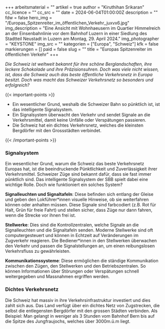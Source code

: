 +++
arbeitsmaterial = ""
artikel = true
author = "Kiruthihan Srikaran"
cc_licence = ""
cc_src = ""
date = 2024-06-04T01:00:00Z
description = ""
fdw = false
hero_img = "/Europas_Spitzenreiter_im_öffentlichen_Verkehr_juxvx6.jpg"
img_description = "Eine Ansicht mit Wohnhaeusern im Quartier Himmelreich an der Einsenbahnlinie vor dem Bahnhof Luzern in einer Siedlung des Stadtteil Neustadt in Luzern am Montag, 29. April 2024."
img_photographer = "KEYSTONE"
img_src = ""
kategorien = ["Europa", "Schweiz"]
kfk = false
markierungen = []
paid = false
slug = ""
title = "Europas Spitzenreiter im öffentlichen Verkehr"
+++

_Die Schweiz ist weltweit bekannt für ihre schöne Berglandschaften, ihre leckere Schokolade und ihre Präzisionsuhren. Doch was viele nicht wissen, ist, dass die Schweiz auch das beste öffentliche Verkehrsnetz in Europa besitzt. Doch was macht das Schweizer Verkehrsnetz so besonders und erfolgreich?_

{{< important-points >}}

<ul>

<li>Ein wesentlicher Grund, weshalb die Schweizer Bahn so pünktlich ist, ist das intelligente Signalsystem.</li>

<li>Ein Signalsystem überwacht den Verkehr und sendet Signale an die Verkehrsmittel, damit keine Unfälle oder Verspätungen passieren.</li>

<li>Die Schweiz hat ein dichtes Verkehrsnetz, welches die kleinsten Bergdörfer mit den Grossstädten verbindet.</li>

</ul>

{{< /important-points >}}

### Signalsystem

Ein wesentlicher Grund, warum die Schweiz das beste Verkehrsnetz Europas hat, ist die beeindruckende Pünktlichkeit und Zuverlässigkeit ihrer Verkehrsmittel. Schweizer Züge sind bekannt dafür, dass sie fast immer pünktlich sind. Das intelligente Signalsystem der SBB spielt dabei eine wichtige Rolle. Doch wie funktioniert ein solches System?

**Signalleuchten und Signaltafeln**: Diese befinden sich entlang der Gleise und geben den Lokführer*innen visuelle Hinweise, ob sie weiterfahren können oder anhalten müssen. Diese Signale sind farbcodiert (z.B. Rot für Halt, Grün für freie Fahrt) und stellen sicher, dass Züge nur dann fahren, wenn die Strecke vor ihnen frei ist.

**Stellwerke**: Dies sind die Kontrollzentralen, welche Signale an die Signalleuchten und die Signaltafeln senden. Moderne Stellwerke sind oft computergesteuert und können in Echtzeit auf Veränderungen im Zugverkehr reagieren. Die Bediener*innen in den Stellwerken überwachen den Verkehr und passen die Signalstellungen an, um einen reibungslosen Verkehrsfluss zu gewährleisten.

**Kommunikationssysteme**: Diese ermöglichen die ständige Kommunikation zwischen den Zügen, den Stellwerken und den Betriebszentralen. So können Informationen über Störungen oder Verspätungen schnell weitergegeben und Massnahmen ergriffen werden.

### Dichtes Verkehrsnetz

Die Schweiz hat massiv in ihre Verkehrsinfrastruktur investiert und dies zahlt sich aus. Das Land verfügt über ein dichtes Netz von Zugstrecken, die selbst die entlegensten Bergdörfer mit den grossen Städten verbinden. Als Beispiel: Man gelangt in weniger als 3 Stunden vom Bahnhof Bern bis auf die Spitze des Jungfraujochs, welches über 3000m.ü.m liegt.
